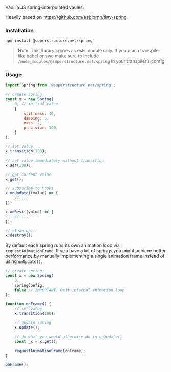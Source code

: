 ```

```

Vanilla JS spring-interpolated vaules.

Heavily based on https://github.com/asbjornh/tiny-spring.

### Installation

`npm install @superstructure.net/spring`

> Note: This library comes as es6 module only.
> If you use a transpiler like babel or swc make sure to include `/node_modules/@superstructure.net/spring` in your transpiler’s config.

### Usage

```js
import Spring from '@superstructure.net/spring';

// create spring
const x = new Spring(
    0, // initial value
    {
        stiffness: 40,
        damping: 5,
        mass: 2,
        precision: 100,
    }
);

// set value
x.transition(100);

// set value immediately without transition
x.set(100);

// get current value
x.get();

// subscribe to hooks
x.onUpdate((value) => {
    // ...
});

x.onRest((value) => {
    // ...
});

// clean up...
x.destroy();
```

By default each spring runs its own animation loop via `requestAnimationFrame`. If you have a lot of springs you might achieve better performance by manually implementing a single animation frame instead of using `onUpdate()`.

```js
// create spring
const x = new Spring(
    0,
    springConfig,
    false // IMPORTANT! Omit internal animation loop
);

function onFrame() {
    // set value
    x.transition(100);

    // update spring
    x.update();

    // do what you would otherwise do in onUpdate()
    const _x = x.get();

    requestAnimationFrame(onFrame);
}

onFrame();
```
